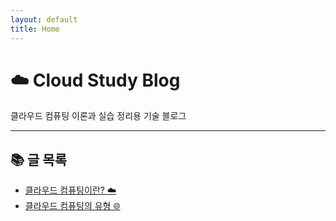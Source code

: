 ```yaml
---
layout: default
title: Home
---
```


# ☁️ Cloud Study Blog

클라우드 컴퓨팅 이론과 실습 정리용 기술 블로그

---

## 📚 글 목록
- [클라우드 컴퓨팅이란? ☁️](Day01_CloudComputing.md)
- [클라우드 컴퓨팅의 유형 🌐](Day02_CloudComputingTypes.md)

